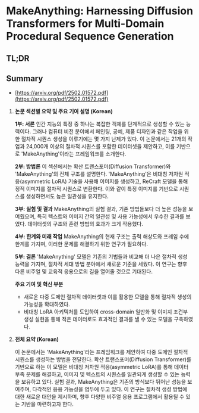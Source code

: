 # MakeAnything: Harnessing Diffusion Transformers for Multi-Domain Procedural Sequence Generation
## TL;DR
## Summary
- [https://arxiv.org/pdf/2502.01572.pdf](https://arxiv.org/pdf/2502.01572.pdf)

1. **논문 섹션별 요약 및 주요 기여 설명 (Korean)**

   **1부: 서론**
   인간 지능의 특징 중 하나는 복잡한 객체를 단계적으로 생성할 수 있는 능력이다. 그러나 컴퓨터 비전 분야에서 페인팅, 공예, 제품 디자인과 같은 작업을 위한 절차적 시퀀스 생성을 이루기에는 몇 가지 난제가 있다. 이 논문에서는 21개의 작업과 24,000개 이상의 절차적 시퀀스를 포함한 데이터셋을 제안하고, 이를 기반으로 'MakeAnything'이라는 프레임워크를 소개한다.

   **2부: 방법론**
   이 섹션에서는 확산 트랜스포머(Diffusion Transformer)와 'MakeAnything'의 전체 구조를 설명한다. 'MakeAnything'은 비대칭 저차원 적응(asymmetric LoRA) 기술을 사용해 이미지를 생성하고, ReCraft 모델을 통해 정적 이미지를 절차적 시퀀스로 변환한다. 이와 같이 특정 이미지를 기반으로 시퀀스를 생성하면서도 높은 일관성을 유지한다.

   **3부: 실험 및 결과**
   MakeAnything의 실험 결과, 기존 방법들보다 더 높은 성능을 보여줬으며, 특히 텍스트와 이미지 간의 일관성 및 사용 가능성에서 우수한 결과를 보였다. 데이터셋의 구조와 훈련 방법의 효과가 크게 작용했다.

   **4부: 한계와 미래 작업**
   MakeAnything의 현재 구조는 출력 해상도와 프레임 수에 한계를 가지며, 이러한 문제를 해결하기 위한 연구가 필요하다. 

   **5부: 결론**
   'MakeAnything' 모델은 기존의 기법들과 비교해 더 나은 절차적 생성 능력을 가지며, 절차적 세대 방법 분야에서 새로운 기준을 세웠다. 이 연구는 향후 다른 비주얼 및 교육적 응용으로의 길을 열어줄 것으로 기대된다.

   **주요 기여 및 혁신 부분**
   - 새로운 다중 도메인 절차적 데이터셋과 이를 활용한 모델을 통해 절차적 생성의 가능성을 확대하였다.
   - 비대칭 LoRA 아키텍처를 도입하여 cross-domain 일반화 및 이미지 조건부 생성 실현을 통해 적은 데이터로도 효과적인 결과를 낼 수 있는 모델을 구축하였다.

2. **전체 요약 (Korean)**

   이 논문에서는 'MakeAnything'라는 프레임워크를 제안하여 다중 도메인 절차적 시퀀스를 생성하는 방법을 전달한다. 확산 트랜스포머(Diffusion Transformer)를 기반으로 하는 이 모델은 비대칭 저차원 적응(asymmetric LoRA)를 통해 데이터 부족 문제를 해결하고, 이미지 및 텍스트의 시퀀스를 일관되게 생성할 수 있는 능력을 보유하고 있다. 실험 결과, MakeAnything은 기존의 방식보다 뛰어난 성능을 보여주며, 다각적인 응용 가능성을 염두에 두고 있다. 이 연구는 절차적 생성 방법에 대한 새로운 대안을 제시하며, 향후 다양한 비주얼 응용 프로그램에서 활용될 수 있는 기반을 마련하고자 한다.